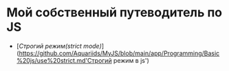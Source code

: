 # Мой собственный путеводитель по JS

- [*Строгий режим(strict mode)*](https://github.com/Aquariids/MyJS/blob/main/app/Programming/Basic%20js/use%20strict.md'Строгий режим в js')


